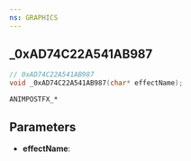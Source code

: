 ```yaml
---
ns: GRAPHICS
---
```

## _0xAD74C22A541AB987

```c
// 0xAD74C22A541AB987
void _0xAD74C22A541AB987(char* effectName);
```

```
ANIMPOSTFX_*
```

## Parameters
* **effectName**:
